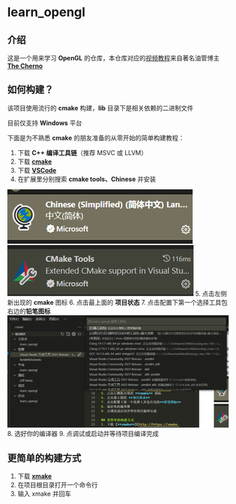 # learn_opengl

## 介绍
这是一个用来学习 **OpenGL** 的仓库，本仓库对应的[视频教程](http://https://www.bilibili.com/video/BV1Ni4y1o7Au)来自著名油管博主 [**The Cherno**](http://https://www.youtube.com/@TheCherno)

## 如何构建？
该项目使用流行的 **cmake** 构建，**lib** 目录下是相关依赖的二进制文件

目前仅支持 **Windows** 平台

下面是为不熟悉 **cmake** 的朋友准备的从零开始的简单构建教程：

1. 下载 **C++ 编译工具链**（推荐 MSVC 或 LLVM）
2. 下载 [**cmake**](http://https://cmake.org/download/)
3. 下载 [**VSCode**](http://https://code.visualstudio.com/download)
4. 在扩展里分别搜索 **cmake tools、Chinese** 并安装

![](/assets/1.png) ![](/assets/2.png)
5. 点击左侧新出现的 **cmake** 图标
6. 点击最上面的 **项目状态**
7. 点击配置下第一个选择工具包右边的**铅笔图标**
![](/assets/3.png)
8. 选好你的编译器
9. 点调试或启动并等待项目编译完成

## 更简单的构建方式
1. 下载 [**xmake**](http://https://xmake.io/#/zh-cn/guide/installation)
2. 在项目根目录打开一个命令行
3. 输入 xmake 并回车

